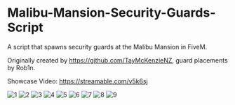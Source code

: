 # Malibu-Mansion-Security-Guards-Script
A script that spawns security guards at the Malibu Mansion in FiveM.

Originally created by https://github.com/TayMcKenzieNZ, guard placements by Rob1n.

Showcase Video: https://streamable.com/v5k6sj

![1](https://user-images.githubusercontent.com/97352680/148652349-f0d189d7-ddf0-4e17-bd43-bb8f426e3128.PNG)
![2](https://user-images.githubusercontent.com/97352680/148652350-6cf989c8-9ee0-4454-8f79-f5a60978941c.PNG)
![3](https://user-images.githubusercontent.com/97352680/148652351-771d5152-3e65-41ad-865c-e13a9fe371c2.PNG)
![4](https://user-images.githubusercontent.com/97352680/148652352-6ee4bdf2-b0f7-4802-8072-8f8c3fab4ccd.PNG)
![5](https://user-images.githubusercontent.com/97352680/148652353-c0476c7a-ebbb-48c9-8f4c-74682325ef8a.PNG)
![6](https://user-images.githubusercontent.com/97352680/148652354-f506ad52-0a9a-49da-99a8-4686b7949a92.PNG)
![7](https://user-images.githubusercontent.com/97352680/148652355-a4744045-6c9a-4c16-a70b-7052292a262a.PNG)
![8](https://user-images.githubusercontent.com/97352680/148652356-6b85c14b-2fdc-4f0d-acf2-db0c61069c19.PNG)
![9](https://user-images.githubusercontent.com/97352680/148652359-c139f1e4-7a3f-4d14-8ef9-9e4ed538ec75.PNG)
